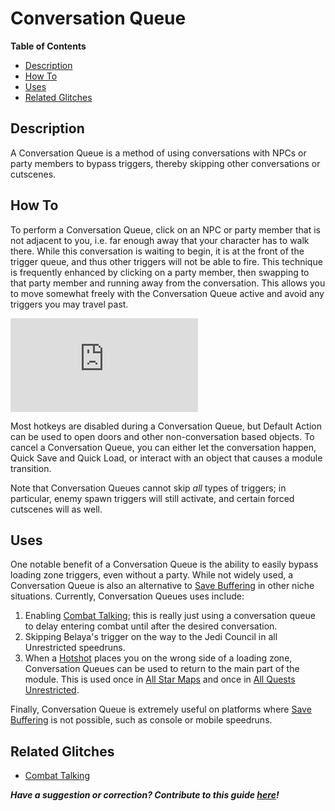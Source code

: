 

# Conversation Queue

**Table of Contents**
- [Description](#description)
- [How To](#how-to)
- [Uses](#uses)
- [Related Glitches](#related-glitches)

## Description

A Conversation Queue is a method of using conversations with NPCs or party members to bypass triggers, thereby skipping other conversations or cutscenes.

## How To

To perform a Conversation Queue, click on an NPC or party member that is not adjacent to you, i.e. far enough away that your character has to walk there.  While this conversation is waiting to begin, it is at the front of the trigger queue, and thus other triggers will not be able to fire.  This technique is frequently enhanced by clicking on a party member, then swapping to that party member and running away from the conversation.  This allows you to move somewhat freely with the Conversation Queue active and avoid any triggers you may travel past.

<div class="video-container">
    <iframe title="YouTube video player" src="https://www.youtube.com/embed/HxLLbAxPaEc" frameborder="0"></iframe>
</div>

Most hotkeys are disabled during a Conversation Queue, but Default Action can be used to open doors and other non-conversation based objects.  To cancel a Conversation Queue, you can either let the conversation happen, Quick Save and Quick Load, or interact with an object that causes a module transition.

Note that Conversation Queues cannot skip *all* types of triggers; in particular, enemy spawn triggers will still activate, and certain forced cutscenes will as well.

## Uses

One notable benefit of a Conversation Queue is the ability to easily bypass loading zone triggers, even without a party.  While not widely used, a Conversation Queue is also an alternative to [Save Buffering](<Save Buffering>) in other niche situations.  Currently, Conversation Queues uses include:

1. Enabling [Combat Talking](<Combat Talking>); this is really just using a conversation queue to delay entering combat until after the desired conversation.
2. Skipping Belaya's trigger on the way to the Jedi Council in all Unrestricted speedruns.
3. When a [Hotshot](</Major Glitches/Hotshot>) places you on the wrong side of a loading zone, Conversation Queues can be used to return to the main part of the module.  This is used once in [All Star Maps](</Route Guides/All Star Maps>) and once in [All Quests Unrestricted](</Route Guides/All Quests Unrestricted>).

Finally, Conversation Queue is extremely useful on platforms where [Save Buffering](<Save Buffering>) is not possible, such as console or mobile speedruns.

## Related Glitches

* [Combat Talking](<Combat Talking>)

***Have a suggestion or correction? Contribute to this guide [here](https://github.com/kotor-speedruns/kotor-speedruns.github.io/blob/main/kotor1/Techniques/Conversation%20Queue.md)!***
